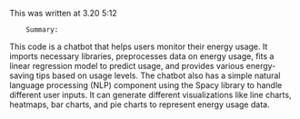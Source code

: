 This was written at 3.20 5:12


~~~~~~~~~~~~~~~~~~~~~~~~~~~~~~~~~
    Summary:
~~~~~~~~~~~~~~~~~~~~~~~~~~~~~~~~~

This code is a chatbot that helps users monitor their energy usage. It imports necessary libraries, preprocesses data on energy usage, fits a linear regression model to predict usage, and provides various energy-saving tips based on usage levels. The chatbot also has a simple natural language processing (NLP) component using the Spacy library to handle different user inputs. It can generate different visualizations like line charts, heatmaps, bar charts, and pie charts to represent energy usage data.
